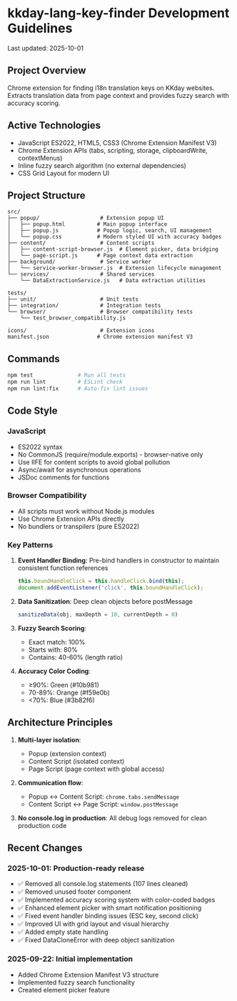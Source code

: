 # kkday-lang-key-finder Development Guidelines

Last updated: 2025-10-01

## Project Overview

Chrome extension for finding i18n translation keys on KKday websites. Extracts translation data from page context and provides fuzzy search with accuracy scoring.

## Active Technologies
- JavaScript ES2022, HTML5, CSS3 (Chrome Extension Manifest V3)
- Chrome Extension APIs (tabs, scripting, storage, clipboardWrite, contextMenus)
- Inline fuzzy search algorithm (no external dependencies)
- CSS Grid Layout for modern UI

## Project Structure
```
src/
├── popup/                   # Extension popup UI
│   ├── popup.html          # Main popup interface
│   ├── popup.js            # Popup logic, search, UI management
│   └── popup.css           # Modern styled UI with accuracy badges
├── content/                 # Content scripts
│   ├── content-script-browser.js  # Element picker, data bridging
│   └── page-script.js      # Page context data extraction
├── background/              # Service worker
│   └── service-worker-browser.js  # Extension lifecycle management
└── services/                # Shared services
    └── DataExtractionService.js   # Data extraction utilities

tests/
├── unit/                    # Unit tests
├── integration/             # Integration tests
└── browser/                 # Browser compatibility tests
    └── test_browser_compatibility.js

icons/                       # Extension icons
manifest.json               # Chrome extension manifest V3
```

## Commands
```bash
npm test              # Run all tests
npm run lint          # ESLint check
npm run lint:fix      # Auto-fix lint issues
```

## Code Style

### JavaScript
- ES2022 syntax
- No CommonJS (require/module.exports) - browser-native only
- Use IIFE for content scripts to avoid global pollution
- Async/await for asynchronous operations
- JSDoc comments for functions

### Browser Compatibility
- All scripts must work without Node.js modules
- Use Chrome Extension APIs directly
- No bundlers or transpilers (pure ES2022)

### Key Patterns

1. **Event Handler Binding**: Pre-bind handlers in constructor to maintain consistent function references
   ```javascript
   this.boundHandleClick = this.handleClick.bind(this);
   document.addEventListener('click', this.boundHandleClick);
   ```

2. **Data Sanitization**: Deep clean objects before postMessage
   ```javascript
   sanitizeData(obj, maxDepth = 10, currentDepth = 0)
   ```

3. **Fuzzy Search Scoring**:
   - Exact match: 100%
   - Starts with: 80%
   - Contains: 40-60% (length ratio)

4. **Accuracy Color Coding**:
   - ≥90%: Green (#10b981)
   - 70-89%: Orange (#f59e0b)
   - <70%: Blue (#3b82f6)

## Architecture Principles

1. **Multi-layer isolation**:
   - Popup (extension context)
   - Content Script (isolated context)
   - Page Script (page context with global access)

2. **Communication flow**:
   - Popup ↔ Content Script: `chrome.tabs.sendMessage`
   - Content Script ↔ Page Script: `window.postMessage`

3. **No console.log in production**: All debug logs removed for clean production code

## Recent Changes

### 2025-10-01: Production-ready release
- ✅ Removed all console.log statements (107 lines cleaned)
- ✅ Removed unused footer component
- ✅ Implemented accuracy scoring system with color-coded badges
- ✅ Enhanced element picker with smart notification positioning
- ✅ Fixed event handler binding issues (ESC key, second click)
- ✅ Improved UI with grid layout and visual hierarchy
- ✅ Added empty state handling
- ✅ Fixed DataCloneError with deep object sanitization

### 2025-09-22: Initial implementation
- Added Chrome Extension Manifest V3 structure
- Implemented fuzzy search functionality
- Created element picker feature

<!-- MANUAL ADDITIONS START -->
<!-- MANUAL ADDITIONS END -->